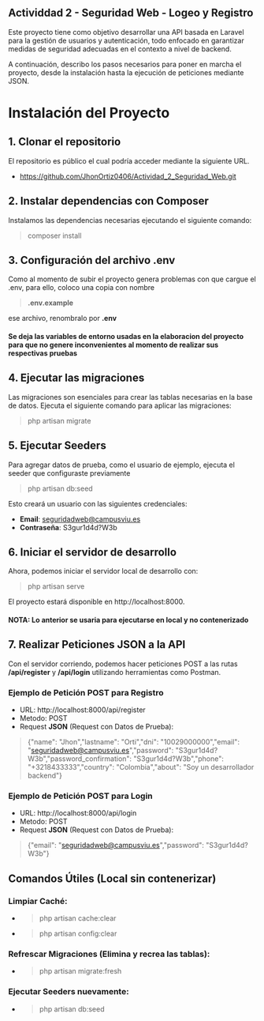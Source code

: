 ## Actividdad 2 - Seguridad Web - Logeo y Registro

Este proyecto tiene como objetivo desarrollar una API basada en Laravel para la gestión de usuarios y autenticación, todo enfocado en garantizar medidas de seguridad adecuadas en el contexto a nivel de backend.

A continuación, describo los pasos necesarios para poner en marcha el proyecto, desde la instalación hasta la ejecución de peticiones mediante JSON.

# Instalación del Proyecto

## 1. Clonar el repositorio

El repositorio es público el cual podría acceder mediante la siguiente URL.

* https://github.com/JhonOrtiz0406/Actividad_2_Seguridad_Web.git

## 2. Instalar dependencias con Composer

Instalamos las dependencias necesarias ejecutando el siguiente comando:

> composer install 


## 3. Configuración del archivo .env

Como al momento de subir el proyecto genera problemas con que cargue el .env, para ello, coloco una copia con nombre 

>**.env.example**

ese archivo, renombralo por **.env**

#### Se deja las variables de entorno usadas en la elaboracion del proyecto para que no genere inconvenientes al momento de realizar sus respectivas pruebas

## 4. Ejecutar las migraciones

Las migraciones son esenciales para crear las tablas necesarias en la base de datos. Ejecuta el siguiente comando para aplicar las migraciones:

>php artisan migrate

## 5. Ejecutar Seeders

Para agregar datos de prueba, como el usuario de ejemplo, ejecuta el seeder que configuraste previamente 

>php artisan db:seed

Esto creará un usuario con las siguientes credenciales:

* **Email**: seguridadweb@campusviu.es
* **Contraseña**: S3gur1d4d?W3b

## 6. Iniciar el servidor de desarrollo

Ahora, podemos iniciar el servidor local de desarrollo con:
>php artisan serve

El proyecto estará disponible en http://localhost:8000.

#### **NOTA:** Lo anterior se usaria para ejecutarse en local y no contenerizado

## 7. Realizar Peticiones JSON a la API

Con el servidor corriendo, podemos hacer peticiones POST a las rutas **/api/register** y **/api/login** utilizando herramientas como Postman.

### Ejemplo de Petición POST para Registro

* URL: http://localhost:8000/api/register
* Metodo: POST
* Request **JSON** (Request con Datos de Prueba): 

>{"name": "Jhon","lastname": "Orti","dni": "10029000000","email": "seguridadweb@campusviu.es","password": "S3gur1d4d?W3b","password_confirmation": "S3gur1d4d?W3b","phone": "+3218433333","country": "Colombia","about": "Soy un desarrollador backend"}

### Ejemplo de Petición POST para Login

* URL: http://localhost:8000/api/login
* Metodo: POST
* Request **JSON** (Request con Datos de Prueba):

>{"email": "seguridadweb@campusviu.es","password": "S3gur1d4d?W3b"}

## Comandos Útiles (Local sin contenerizar)

### Limpiar Caché:
* >php artisan cache:clear
* >php artisan config:clear

### Refrescar Migraciones (Elimina y recrea las tablas):
* >php artisan migrate:fresh

### Ejecutar Seeders nuevamente:
* >php artisan db:seed
